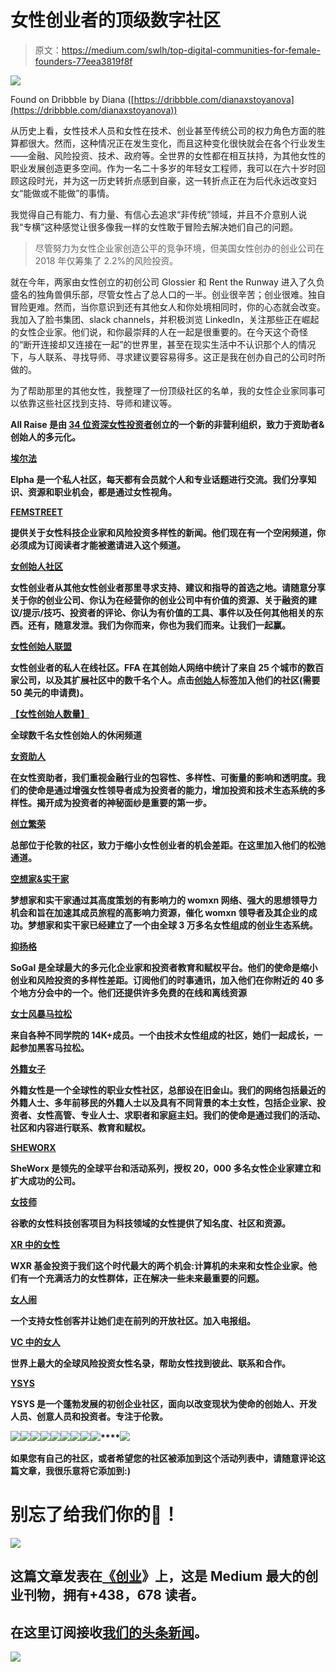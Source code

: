 # 女性创业者的顶级数字社区

> 原文：<https://medium.com/swlh/top-digital-communities-for-female-founders-77eea3819f8f>

![](img/ce8e5ca787cc98bd7269a6a8b82f533d.png)

Found on Dribbble by Diana ([https://dribbble.com/dianaxstoyanova](https://dribbble.com/dianaxstoyanova))

从历史上看，女性技术人员和女性在技术、创业甚至传统公司的权力角色方面的胜算都很大。然而，这种情况正在发生变化，而且这种变化很快就会在各个行业发生——金融、风险投资、技术、政府等。全世界的女性都在相互扶持，为其他女性的职业发展创造更多空间。作为一名二十多岁的年轻女工程师，我可以在六十岁时回顾这段时光，并为这一历史转折点感到自豪，这一转折点正在为后代永远改变妇女“能做或不能做”的事情。

我觉得自己有能力、有力量、有信心去追求“非传统”领域，并且不介意别人说我“专横”这种感觉让很多像我一样的女性敢于冒险去解决她们自己的问题。

> 尽管努力为女性企业家创造公平的竞争环境，但美国女性创办的创业公司在 2018 年仅筹集了 2.2%的风险投资。

就在今年，两家由女性创立的初创公司 Glossier 和 Rent the Runway 进入了久负盛名的独角兽俱乐部，尽管女性占了总人口的一半。创业很辛苦；创业很难。独自冒险更难。然而，当你意识到还有其他女人和你处境相同时，你的心态就会改变。我加入了脸书集团、slack channels，并积极浏览 LinkedIn，关注那些正在崛起的女性企业家。他们说，和你最崇拜的人在一起是很重要的。在今天这个奇怪的“断开连接却又连接在一起”的世界里，甚至在现实生活中不认识那个人的情况下，与人联系、寻找导师、寻求建议要容易得多。这正是我在创办自己的公司时所做的。

为了帮助那里的其他女性，我整理了一份顶级社区的名单，我的女性企业家同事可以依靠这些社区找到支持、导师和建议等。

[](https://www.allraise.org)

**All Raise 是由 [34 位资深女性投资者](http://allraise.org/team)创立的一个新的非营利组织，致力于资助者&创始人的多元化。**

**[**埃尔法**](https://elpha.com/)**

**Elpha 是一个私人社区，每天都有会员就个人和专业话题进行交流。我们分享知识、资源和职业机会，都是通过女性视角。**

**[**FEMSTREET**](http://femstreet.com)**

**提供关于女性科技企业家和风险投资多样性的新闻。他们现在有一个空闲频道，你必须成为订阅读者才能被邀请进入这个频道。**

**[**女创始人社区**](https://www.facebook.com/groups/FemaleFoundersCommunity/?ref=nf_target&fref=nf)**

**女性创业者从其他女性创业者那里寻求支持、建议和指导的首选之地。请随意分享关于你的创业公司、你认为在经营你的创业公司中有价值的资源、关于融资的建议/提示/技巧、投资者的评论、你认为有价值的工具、事件以及任何其他相关的东西。还有，随意发泄。我们为你而来，你也为我们而来。让我们一起赢。**

**[**女性创始人联盟**](https://femalefounders.org/founders/)**

**女性创业者的私人在线社区。FFA 在其创始人网络中统计了来自 25 个城市的数百家公司，以及其扩展社区中的数千名个人。点击[创始人](https://femalefounders.org/founders/)标签加入他们的社区(需要 50 美元的申请费)。**

**[**【女性创始人数量】**](http://hashtagfemalefounders.com/)**

**全球数千名女性创始人的休闲频道**

**[**女资助人**](https://femalefunders.com/)**

**在女性资助者，我们重视金融行业的包容性、多样性、可衡量的影响和透明度。我们的使命是通过增强女性领导者成为投资者的能力，增加投资和技术生态系统的多样性。揭开成为投资者的神秘面纱是重要的第一步。**

**[**创立繁荣**](https://foundflourish.co.uk/)**

**总部位于伦敦的社区，致力于缩小女性创业者的机会差距。在这里加入他们的松弛通道。**

**[**空想家&实干家**](http://www.dreamersdoers.com/)**

**梦想家和实干家通过其高度策划的有影响力的 womxn 网络、强大的思想领导力机会和旨在加速其成员旅程的高影响力资源，催化 womxn 领导者及其企业的成功。梦想家和实干家已经建立了一个由全球 3 万多名女性组成的创业生态系统。**

**[**抑扬格**](https://www.iamsogal.com/)**

**SoGal 是全球最大的多元化企业家和投资者教育和赋权平台。他们的使命是缩小创业和风险投资的多样性差距。订阅他们的时事通讯，加入他们在你附近的 40 多个地方分会中的一个。他们还提供许多免费的在线和离线资源**

**[**女士风暴马拉松**](https://www.facebook.com/groups/LadiesStormHackathons/)**

**来自各种不同学院的 14K+成员。一个由技术女性组成的社区，她们一起成长，一起参加黑客马拉松。**

**[**外籍女子**](https://www.theexpatwoman.com/)**

**外籍女性是一个全球性的职业女性社区，总部设在旧金山。我们的网络包括最近的外籍人士、多年前移民的外籍人士以及具有不同背景的本土女性，包括企业家、投资者、女性高管、专业人士、求职者和家庭主妇。我们的使命是通过我们的活动、社区和内容进行联系、教育和赋权。**

**[**SHEWORX**](https://www.sheworx.com/)**

**SheWorx 是领先的全球平台和活动系列，授权 20，000 多名女性企业家建立和扩大成功的公司。**

**[**女技师**](https://www.womentechmakers.com/)**

**谷歌的女性科技创客项目为科技领域的女性提供了知名度、社区和资源。**

**[**XR 中的女性**](https://wxrfund.com)**

**WXR 基金投资于我们这个时代最大的两个机会:计算机的未来和女性企业家。他们有一个充满活力的女性群体，正在解决一些未来最重要的问题。**

**[**女人闹**](https://womenmake.com/)**

**一个支持女性创客并让她们走在前列的开放社区。加入电报组。**

**[**VC 中的女人**](https://www.women-vc.com/)**

**世界上最大的全球风险投资女性名录，帮助女性找到彼此、联系和合作。**

**[**YSYS**](https://www.thisisysys.com/)**

**YSYS 是一个蓬勃发展的初创企业社区，面向以改变现状为使命的创始人、开发人员、创意人员和投资者。专注于伦敦。**

**![](img/babcfe6ed1ae81270b1f11490ddc3c01.png)****![](img/9bce5c45fcbc4ec86aacab6de7b471c5.png)****![](img/1ea10d415f366e6da936fd405d8ee28d.png)****![](img/ff80513b85e30fcc799570f16207af64.png)****![](img/27f9f1b60047f693bece11dd48a3f72c.png)****![](img/42e16ab9d1f88ac69f24e7b48d2d0f37.png)****![](img/b3a13506693370dc7f4fc3540ac6584c.png)****![](img/123595b374f7a58ad28ef1b5bb547700.png)****![](img/3d596eded6a735f9f52f3a1af696303a.png)****![](img/1442a5796967a35f9bfc8e5426c110a4.png)**

**如果您有自己的社区，或者希望您的社区被添加到这个活动列表中，请随意评论这篇文章，我很乐意将它添加到:)**

# **别忘了给我们你的👏！**

**[![](img/308a8d84fb9b2fab43d66c117fcc4bb4.png)](https://medium.com/swlh)**

## **这篇文章发表在[《创业](https://medium.com/swlh)》上，这是 Medium 最大的创业刊物，拥有+438，678 读者。**

## **在这里订阅接收[我们的头条新闻](https://growthsupply.com/the-startup-newsletter/)。**

**[![](img/b0164736ea17a63403e660de5dedf91a.png)](https://medium.com/swlh)**